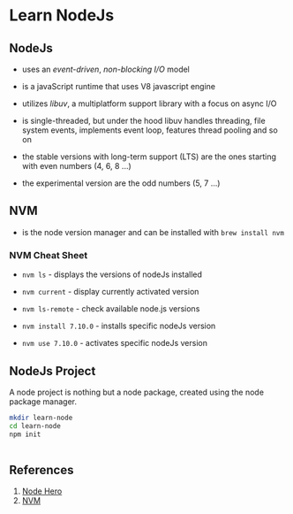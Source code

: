 # Learn NodeJs

## NodeJs

* uses an _event-driven_, _non-blocking I/O_ model

* is a javaScript runtime that uses V8 javascript engine

* utilizes _libuv_, a multiplatform support library with a focus on async I/O

* is single-threaded, but under the hood libuv handles threading, file system events, implements event loop, features thread pooling and so on

* the stable versions with long-term support (LTS) are the ones starting with even numbers (4, 6, 8 ...)

* the experimental version are the odd numbers (5, 7 ...)

## NVM

* is the node version manager and can be installed with `brew install nvm`

### NVM Cheat Sheet

* `nvm ls` - displays the versions of nodeJs installed

* `nvm current` - display currently activated version

* `nvm ls-remote` - check available node.js versions

* `nvm install 7.10.0` - installs specific nodeJs version

* `nvm use 7.10.0` - activates specific nodeJs version

## NodeJs Project

A node project is nothing but a node package, created using the node package manager.

```bash
mkdir learn-node
cd learn-node
npm init
 
```

## References

1. [Node Hero](https://blog.risingstack.com/node-hero-tutorial-getting-started-with-node-js/)
1. [NVM](https://www.liquidweb.com/kb/how-to-install-node-js-via-nvm-node-version-manager-on-ubuntu-14-04-lts/)